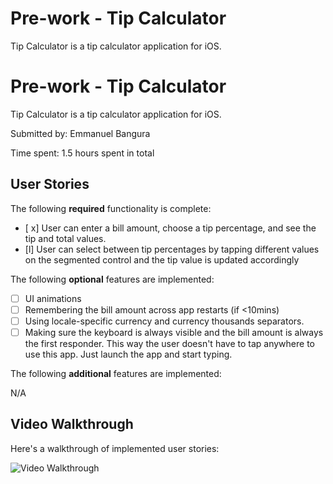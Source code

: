 # Pre-work - Tip Calculator

 Tip Calculator is a tip calculator application for iOS.
# Pre-work - Tip Calculator

 Tip Calculator is a tip calculator application for iOS.

Submitted by: Emmanuel Bangura

Time spent: 1.5 hours spent in total

## User Stories

The following **required** functionality is complete:

* [ x] User can enter a bill amount, choose a tip percentage, and see the tip and total values.
* [l] User can select between tip percentages by tapping different values on the segmented control and the tip value is updated accordingly

The following **optional** features are implemented:

* [ ] UI animations
* [ ] Remembering the bill amount across app restarts (if <10mins)
* [ ] Using locale-specific currency and currency thousands separators.
* [ ] Making sure the keyboard is always visible and the bill amount is always the first responder. This way the user doesn't have to tap anywhere to use this app. Just launch the app and start typing.

The following **additional** features are implemented:

N/A

## Video Walkthrough

Here's a walkthrough of implemented user stories:

<img src='http://g.recordit.co/l7B2GwnFYZ.gif' title='Video Walkthrough' width='' alt='Video Walkthrough' />
